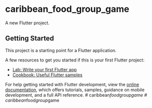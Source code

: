 # caribbean_food_group_game

A new Flutter project.

## Getting Started

This project is a starting point for a Flutter application.

A few resources to get you started if this is your first Flutter project:

- [Lab: Write your first Flutter app](https://docs.flutter.dev/get-started/codelab)
- [Cookbook: Useful Flutter samples](https://docs.flutter.dev/cookbook)

For help getting started with Flutter development, view the
[online documentation](https://docs.flutter.dev/), which offers tutorials,
samples, guidance on mobile development, and a full API reference.
#   c a r i b b e a n _ f o o d _ g r o u p _ g a m e  
 #   c a r i b b e a n _ f o o d _ g r o u p _ g a m e  
 